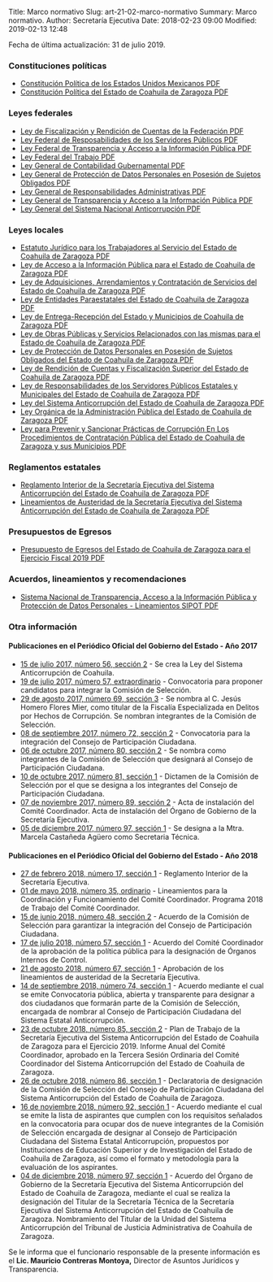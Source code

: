 Title: Marco normativo
Slug: art-21-02-marco-normativo
Summary: Marco normativo.
Author: Secretaría Ejecutiva
Date: 2018-02-23 09:00
Modified: 2019-02-13 12:48


Fecha de última actualización: 31 de julio 2019.

### Constituciones políticas

* [Constitución Política de los Estados Unidos Mexicanos <i class="fa fa-file-pdf-o" aria-hidden="true"></i> PDF](constitucion-politica-federal.pdf)
* [Constitución Política del Estado de Coahuila de Zaragoza <i class="fa fa-file-pdf-o" aria-hidden="true"></i> PDF](constitucion-politica-del-estado-de-coahuila-de-zaragoza.pdf)

### Leyes federales

* [Ley de Fiscalización y Rendición de Cuentas de la Federación <i class="fa fa-file-pdf-o" aria-hidden="true"></i> PDF](ley-de-fiscalizacion-y-rendicion-de-cuentas-de-la-federacion.pdf)
* [Ley Federal de Resposabilidades de los Servidores Públicos <i class="fa fa-file-pdf-o" aria-hidden="true"></i> PDF](ley-federal-de-responsabilidades-de-los-servidores-publicos.pdf)
* [Ley Federal de Transparencia y Acceso a la Información Pública <i class="fa fa-file-pdf-o" aria-hidden="true"></i> PDF](ley-federal-de-transparencia-y-acceso-a-la-informacion-publica.pdf)
* [Ley Federal del Trabajo <i class="fa fa-file-pdf-o" aria-hidden="true"></i> PDF](ley-federal-del-trabajo.pdf)
* [Ley General de Contabilidad Gubernamental <i class="fa fa-file-pdf-o" aria-hidden="true"></i> PDF](ley-general-de-contabilidad-gubernamental.pdf)
* [Ley General de Protección de Datos Personales en Posesión de Sujetos Obligados <i class="fa fa-file-pdf-o" aria-hidden="true"></i> PDF](ley-general-de-proteccion-de-datos-personales-en-posesion-de-sujetos-obligados.pdf)
* [Ley General de Responsabilidades Administrativas <i class="fa fa-file-pdf-o" aria-hidden="true"></i> PDF](ley-general-de-responsabilidades-administrativas.pdf)
* [Ley General de Transparencia y Acceso a la Información Pública <i class="fa fa-file-pdf-o" aria-hidden="true"></i> PDF](ley-general-de-transparencia-y-acceso-a-la-informacion-publica.pdf)
* [Ley General del Sistema Nacional Anticorrupción <i class="fa fa-file-pdf-o" aria-hidden="true"></i> PDF](ley-general-del-sistema-nacional-anticorrupcion.pdf)

### Leyes locales

* [Estatuto Jurídico para los Trabajadores al Servicio del Estado de Coahuila de Zaragoza <i class="fa fa-file-pdf-o" aria-hidden="true"></i> PDF](estatuto-juridico-para-los-trabajadores-al-servicio-del-estado-de-coahuila-de-zaragoza.pdf)
* [Ley de Acceso a la Información Pública para el Estado de Coahuila de Zaragoza <i class="fa fa-file-pdf-o" aria-hidden="true"></i> PDF](ley-de-acceso-a-la-informacion-publica-para-el-estado-de-coahuila-de-zaragoza.pdf)
* [Ley de Adquisiciones, Arrendamientos y Contratación de Servicios del Estado de Coahuila de Zaragoza <i class="fa fa-file-pdf-o" aria-hidden="true"></i> PDF](ley-de-adquisiciones-arrendameintos-y-contratacion-de-servicios-del-estado-de-coahuila-de-zaragoza.pdf)
* [Ley de Entidades Paraestatales del Estado de Coahuila de Zaragoza <i class="fa fa-file-pdf-o" aria-hidden="true"></i> PDF](ley-de-entidades-paraestatales-del-estado-de-coahuila-de-zaragoza.pdf)
* [Ley de Entrega-Recepción del Estado y Municipios de Coahuila de Zaragoza <i class="fa fa-file-pdf-o" aria-hidden="true"></i> PDF](ley-de-entrega-recepcion-del-estado-y-municipios-de-coahuila-de-zaragoza.pdf)
* [Ley de Obras Públicas y Servicios Relacionados con las mismas para el Estado de Coahuila de Zaragoza <i class="fa fa-file-pdf-o" aria-hidden="true"></i> PDF](ley-de-obras-publicas-y-servicios-del-estado-de-coahuila-de-zaragoza.pdf)
* [Ley de Protección de Datos Personales en Posesión de Sujetos Obligados del Estado de Coahuila de Zaragoza <i class="fa fa-file-pdf-o" aria-hidden="true"></i> PDF](ley-de-proteccion-de-datos-personales-en-posesion-de-sujetos-obligados-del-estado-de-coahuila-de-zaragoza.pdf)
* [Ley de Rendición de Cuentas y Fiscalización Superior del Estado de Coahuila de Zaragoza <i class="fa fa-file-pdf-o" aria-hidden="true"></i> PDF](ley-de-rendicion-de-cuentas-y-fiscalizacion-superior-del-estado-de-coahuila-de-zaragoza.pdf)
* [Ley de Responsabilidades de los Servidores Públicos Estatales y Municipales del Estado de Coahuila de Zaragoza <i class="fa fa-file-pdf-o" aria-hidden="true"></i> PDF](ley-de-responsabilidades-de-los-servidores-publicos-del-estado-de-coahuila-de-zaragoza.pdf)
* [Ley del Sistema Anticorrupción del Estado de Coahuila de Zaragoza <i class="fa fa-file-pdf-o" aria-hidden="true"></i> PDF](ley-del-sistema-anticorrupcion-del-estado-de-coahuila-de-zaragoza.pdf)
* [Ley Orgánica de la Administración Pública del Estado de Coahuila de Zaragoza <i class="fa fa-file-pdf-o" aria-hidden="true"></i> PDF](ley-organica-de-la-administracion-publica-del-estado-de-coahuila-de-zaragoza.pdf)
* [Ley para Prevenir y Sancionar Prácticas de Corrupción En Los Procedimientos de Contratación Pública del Estado de Coahuila de Zaragoza y sus Municipios <i class="fa fa-file-pdf-o" aria-hidden="true"></i> PDF](ley-para-prevenir-y-sancionar-practicas-de-corrupcion-del-estado-de-coahuila-de-zaragoza.pdf)

### Reglamentos estatales

* [Reglamento Interior de la Secretaría Ejecutiva del Sistema Anticorrupción del Estado de Coahuila de Zaragoza <i class="fa fa-file-pdf-o" aria-hidden="true"></i> PDF](reglamento-interior-secretaria-ejecutiva-seacoahuila.pdf)
* [Lineamientos de Austeridad de la Secretaría Ejecutiva del Sistema Anticorrupción del Estado de Coahuila de Zaragoza <i class="fa fa-file-pdf-o" aria-hidden="true"></i> PDF](lineamientos-de-austeridad-de-la-sesaec.pdf)

### Presupuestos de Egresos

* [Presupuesto de Egresos del Estado de Coahuila de Zaragoza para el Ejercicio Fiscal 2019 <i class="fa fa-file-pdf-o" aria-hidden="true"></i> PDF](presupuesto-de-egresos-del-estado-de-coahuila-de-zaragoza-para-el-ejercicio-fiscal-2019.pdf)

### Acuerdos, lineamientos y recomendaciones

* [Sistema Nacional de Transparencia, Acceso a la Información Pública y Protección de Datos Personales - Lineamientos SIPOT <i class="fa fa-file-pdf-o" aria-hidden="true"></i> PDF](lineamientos-sipot.pdf)

### Otra información

#### Publicaciones en el Periódico Oficial del Gobierno del Estado - Año 2017

* [15 de julio 2017, número 56, sección 2](http://periodico.sfpcoahuila.gob.mx/ArchivosPO/56-SS-14-JUL-2017.PDF) - Se crea la Ley del Sistema Anticorrupción de Coahuila.
* [19 de julio 2017, número 57, extraordinario](http://periodico.sfpcoahuila.gob.mx/ArchivosPO/57-EXT-19-JUL-2017.pdf) - Convocatoria para proponer candidatos para integrar la Comisión de Selección.
* [29 de agosto 2017, número 69, sección 3](http://periodico.sfpcoahuila.gob.mx/ArchivosPO/69-TS-29-AGO-2017.PDF) - Se nombra al C. Jesús Homero Flores Mier, como titular de la Fiscalía Especializada en Delitos por Hechos de Corrupción. Se nombran integrantes de la Comisión de Selección.
* [08 de septiembre 2017, número 72, sección 2](http://periodico.sfpcoahuila.gob.mx/ArchivosPO/72-SS-8-SEP-2017.PDF) - Convocatoria para la integración del Consejo de Participación Ciudadana.
* [06 de octubre 2017, número 80, sección 2](http://periodico.sfpcoahuila.gob.mx/ArchivosPO/80-SS-6-OCT-2017.PDF)  - Se nombra como integrantes de la Comisión de Selección que designará al Consejo de Participación Ciudadana.
* [10 de octubre 2017, número 81, sección 1](http://periodico.sfpcoahuila.gob.mx/ArchivosPO/81-PS-10-OCTUb-PS-2017.PDF) - Dictamen de la Comisión de Selección por el que se designa a los integrantes del Consejo de Participación Ciudadana.
* [07 de noviembre 2017, número 89, sección 2](http://periodico.sfpcoahuila.gob.mx/ArchivosPO/89-SS-7-NOV-2017.PDF) - Acta de instalación del Comité Coordinador. Acta de instalación del Órgano de Gobierno de la Secretaría Ejecutiva.
* [05 de diciembre 2017, número 97, sección 1](http://periodico.sfpcoahuila.gob.mx/ArchivosPO/97-PS-5-DIC-2017.PDF) - Se designa a la Mtra. Marcela Castañeda Agüero como Secretaria Técnica.

#### Publicaciones en el Periódico Oficial del Gobierno del Estado - Año 2018

* [27 de febrero 2018, número 17, sección 1](http://periodico.sfpcoahuila.gob.mx/ArchivosPO/17-PS-27-FEB-2018.PDF) - Reglamento Interior de la Secretaría Ejecutiva.
* [01 de mayo 2018, número 35, ordinario](http://periodico.sfpcoahuila.gob.mx/ArchivosPO/35-ORD-1-MAY-2018.PDF) - Lineamientos para la Coordinación y Funcionamiento del Comité Coordinador. Programa 2018 de Trabajo del Comité Coordinador.
* [15 de junio 2018, número 48, sección 2](http://periodico.sfpcoahuila.gob.mx/ArchivosPO/48-SS-15-JUN-2018.PDF) - Acuerdo de la Comisión de Selección para garantizar la integración del Consejo de Participación Ciudadana.
* [17 de julio 2018, número 57, sección 1](http://periodico.sfpcoahuila.gob.mx/ArchivosPO/57-PS-17-JUL-2018.PDF) - Acuerdo del Comité Coordinador de la aprobación de la política pública para la designación de Órganos Internos de Control.
* [21 de agosto 2018, número 67, sección 1](http://periodico.sfpcoahuila.gob.mx/ArchivosPO/67-PS-21-AGO-2018.PDF) - Aprobación de los lineamientos de austeridad de la Secretaría Ejecutiva.
* [14 de septiembre 2018, número 74, sección 1](http://periodico.sfpcoahuila.gob.mx/ArchivosPO/74-PS-14-SEP-2018.PDF) - Acuerdo mediante el cual se emite Convocatoria pública, abierta y transparente para designar a dos ciudadanos que formarán parte de la Comisión de Selección, encargada de nombrar al Consejo de Participación Ciudadana del Sistema Estatal Anticorrupción.
* [23 de octubre 2018, número 85, sección 2](http://periodico.sfpcoahuila.gob.mx/ArchivosPO/85-SS-23-OCT-2018.PDF) - Plan de Trabajo de la Secretaría Ejecutiva del Sistema Anticorrupción del Estado de Coahuila de Zaragoza para el Ejercicio 2019. Informe Anual del Comité Coordinador, aprobado en la Tercera Sesión Ordinaria del Comité Coordinador del Sistema Anticorrupción del Estado de Coahuila de Zaragoza.
* [26 de octubre 2018, número 86, sección 1](http://periodico.sfpcoahuila.gob.mx/ArchivosPO/86-PS-26-OCT-2018.PDF) - Declaratoria de designación de la Comisión de Selección del Consejo de Participación Ciudadana del Sistema Anticorrupción del Estado de Coahuila de Zaragoza.
* [16 de noviembre 2018, número 92, sección 1](http://periodico.sfpcoahuila.gob.mx/ArchivosPO/92-PS-16-NOV-2018.PDF) - Acuerdo mediante el cual se emite la lista de aspirantes que cumplen con los requisitos señalados en la convocatoria para ocupar dos de nueve integrantes de la Comisión de Selección encargada de designar al Consejo de Participación Ciudadana del Sistema Estatal Anticorrupción, propuestos por Instituciones de Educación Superior y de Investigación del Estado de Coahuila de Zaragoza, así como el formato y metodología para la evaluación de los aspirantes.
* [04 de diciembre 2018, número 97, sección 1](http://periodico.sfpcoahuila.gob.mx/ArchivosPO/97-PS-4-DIC-2018.PDF) - Acuerdo del Órgano de Gobierno de la Secretaría Ejecutiva del Sistema Anticorrupción del Estado de Coahuila de Zaragoza, mediante el cual se realiza la designación del Titular de la Secretaría Técnica de la Secretaría Ejecutiva del Sistema Anticorrupción del Estado de Coahuila de Zaragoza. Nombramiento del Titular de la Unidad del Sistema Anticorrupción del Tribunal de Justicia Administrativa de Coahuila de Zaragoza.

Se le informa que el funcionario responsable de la presente información es el **Lic. Mauricio Contreras Montoya,** Director de Asuntos Jurídicos y Transparencia.
